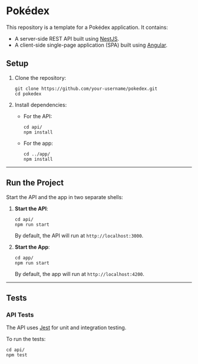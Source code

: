 
# Pokédex

This repository is a template for a Pokédex application. It contains:
- A server-side REST API built using [NestJS](https://nestjs.com).
- A client-side single-page application (SPA) built using [Angular](https://angular.dev).


## Setup

1. Clone the repository:
   ```shell
   git clone https://github.com/your-username/pokedex.git
   cd pokedex
   ```

2. Install dependencies:
   - For the API:
     ```shell
     cd api/
     npm install
     ```
   - For the app:
     ```shell
     cd ../app/
     npm install
     ```

---

## Run the Project

Start the API and the app in two separate shells:

1. **Start the API**:
   ```shell
   cd api/
   npm run start
   ```
   By default, the API will run at `http://localhost:3000`.

2. **Start the App**:
   ```shell
   cd app/
   npm run start
   ```
   By default, the app will run at `http://localhost:4200`.

---

## Tests

### API Tests
The API uses [Jest](https://jestjs.io/) for unit and integration testing.

To run the tests:
```shell
cd api/
npm test
```